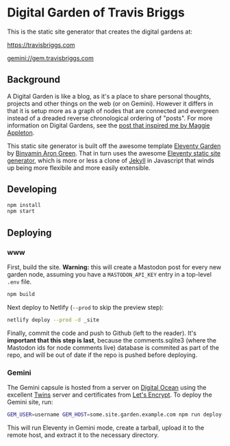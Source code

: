 # Digital Garden of Travis Briggs

This is the static site generator that creates the digital gardens at:

https://travisbriggs.com

[gemini://gem.travisbriggs.com](gemini://gem.travisbriggs.com)

## Background

A Digital Garden is like a blog, as it's a place to share personal thoughts, projects and other things on the web (or on Gemini). However it differs in that it is setup more as a graph of nodes that are connected and evergreen instead of a dreaded reverse chronological ordering of "posts". For more information on Digital Gardens, see the [post that inspired me by Maggie Appleton](https://maggieappleton.com/garden-history).

This static site generator is built off the awesome template [Eleventy Garden](https://github.com/binyamin/eleventy-garden) by [Binyamin Aron Green](https://www.buymeacoffee.com/binyamin). That in turn uses the awesome [Eleventy static site generator](https://www.11ty.dev/), which is more or less a clone of [Jekyll](https://jekyllrb.com/) in Javascript that winds up being more flexibile and more easily extensible.

## Developing

```bash
npm install
npm start
```

## Deploying

### www
First, build the site. **Warning:** this will create a Mastodon post for every new garden node, assuming you have a `MASTODON_API_KEY` entry in a top-level `.env` file.

```bash
npm build
```

Next deploy to Netlify (`--prod` to skip the preview step):

```bash
netlify deploy --prod -d _site
```

Finally, commit the code and push to Github (left to the reader). It's **important that this step is last**, because the comments.sqlite3 (where the Mastodon ids for node comments live) database is commited as part of the repo, and will be out of date if the repo is pushed before deploying.

### Gemini
The Gemini capsule is hosted from a server on [Digital Ocean](https://www.digitalocean.com/) using the excellent [Twins](https://code.rocket9labs.com/tslocum/twins) server and certificates from [Let's Encrypt](https://letsencrypt.org/). To deploy the Gemini site, run:

```bash
GEM_USER=username GEM_HOST=some.site.garden.example.com npm run deploy-gemini
```

This will run Eleventy in Gemini mode, create a tarball, upload it to the remote host, and extract it to the necessary directory.

